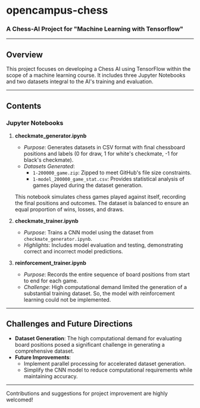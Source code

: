 # opencampus-chess
### A Chess-AI Project for "Machine Learning with Tensorflow"

---

## Overview
This project focuses on developing a Chess AI using TensorFlow within the scope of a machine learning course. It includes three Jupyter Notebooks and two datasets integral to the AI's training and evaluation.

---

## Contents
### Jupyter Notebooks
1. **checkmate_generator.ipynb**
   - *Purpose*: Generates datasets in CSV format with final chessboard positions and labels (0 for draw, 1 for white's checkmate, -1 for black's checkmate).
   - *Datasets Generated*:
     - `1-200000_game.zip`: Zipped to meet GitHub's file size constraints.
     - `1-model_200000_game_stat.csv`: Provides statistical analysis of games played during the dataset generation.

   This notebook simulates chess games played against itself, recording the final positions and outcomes. The dataset is balanced to ensure an equal proportion of wins, losses, and draws.

2. **checkmate_trainer.ipynb**
   - *Purpose*: Trains a CNN model using the dataset from `checkmate_generator.ipynb`.
   - *Highlights*: Includes model evaluation and testing, demonstrating correct and incorrect model predictions.

3. **reinforcement_trainer.ipynb**
   - *Purpose*: Records the entire sequence of board positions from start to end for each game.
   - *Challenge*: High computational demand limited the generation of a substantial training dataset. So, the model with reinforcement learning could not be implemented.

---

## Challenges and Future Directions
- **Dataset Generation**: The high computational demand for evaluating board positions posed a significant challenge in generating a comprehensive dataset.
- **Future Improvements**:
  - Implement parallel processing for accelerated dataset generation.
  - Simplify the CNN model to reduce computational requirements while maintaining accuracy.

---

Contributions and suggestions for project improvement are highly welcomed!
